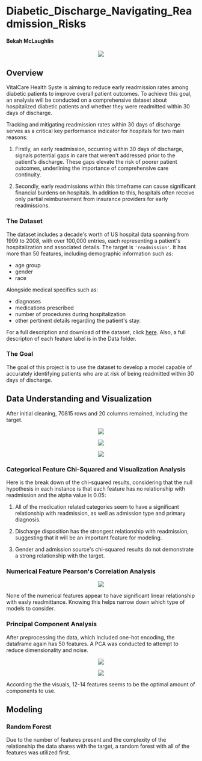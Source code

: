 # Diabetic_Discharge_Navigating_Readmission_Risks

#### Bekah McLaughlin

<p align="center">
  <img src = ./Images/pexels-mart-production-7089401.jpg>
</p> 

## Overview

VitalCare Health Syste is aiming to reduce early readmission rates among diabetic patients to improve overall patient outcomes. To achieve this goal, an analysis will be conducted on a comprehensive dataset about hospitalized diabetic patients and whether they were readmitted within 30 days of discharge.

Tracking and mitigating readmission rates within 30 days of discharge serves as a critical key performance indicator for hospitals for two main reasons:

1. Firstly, an early readmission, occurring within 30 days of discharge, signals potential gaps in care that weren't addressed prior to the patient's discharge. These gaps elevate the risk of poorer patient outcomes, underlining the importance of comprehensive care continuity.

2. Secondly, early readmissions within this timeframe can cause significant financial burdens on hospitals. In addition to this, hospitals often receive only partial reimbursement from insurance providers for early readmissions.

### **The Dataset**

The dataset includes a decade's worth of US hospital data spanning from 1999 to 2008, with over 100,000 entries, each representing a patient's hospitalization and associated details. The target is `'readmission'`. It has more than 50 features, including demographic information such as:
- age group
- gender
- race

Alongside medical specifics such as:
- diagnoses
- medications prescribed
- number of procedures during hospitalization
- other pertinent details regarding the patient's stay.

For a full description and download of the dataset, click <a href = "https://archive.ics.uci.edu/dataset/296/diabetes+130-us+hospitals+for+years+1999-2008">here</a>. Also, a full descripton of each feature label is in the Data folder.

### **The Goal**

The goal of this project is to use the dataset to develop a model capable of accurately identifying patients who are at risk of being readmitted within 30 days of discharge.

## Data Understanding and Visualization

After initial cleaning, 70815 rows and 20 columns remained, including the target.

<p align="center">
  <img src = ./Images/cateda1.png>
</p> 

<p align="center">
  <img src = ./Images/cateda2.png>
</p> 

<p align="center">
  <img src = ./Images/cateda3.png>
</p> 

### **Categorical Feature Chi-Squared and Visualization Analysis**

Here is the break down of the chi-squared results, considering that the null hypothesis in each instance is that each feature has no relationship with readmission and the alpha value is 0.05:

1. All of the medication related categories seem to have a significant relationship with readmission, as well as admission type and primary diagnosis.

2. Discharge disposition has the strongest relationship with readmission, suggesting that it will be an important feature for modeling.

3. Gender and admission source's chi-squared results do not demonstrate a strong relationship with the target.

### **Numerical Feature Pearson's Correlation Analysis**

<p align="center">
  <img src = ./cateda2>
</p> 

None of the numerical features appear to have significant linear relationship with easly readmittance. Knowing this helps narrow down which type of models to consider.

### **Principal Component Analysis**

After preprocessing the data, which included one-hot encoding, the  dataframe again has 50 features. A PCA was conducted to attempt to reduce dimensionality and noise.

<p align="center">
  <img src = ./Images/PCA1.png>
</p> 

<p align="center">
  <img src = ./Images/PCA2.png>
</p> 

According the the visuals, 12-14 features seems to be the optimal amount of components to use.

## Modeling

### **Random Forest**

Due to the number of features present and the complexity of the relationship the data shares with the target, a random forest with all of the features was utilized first.
